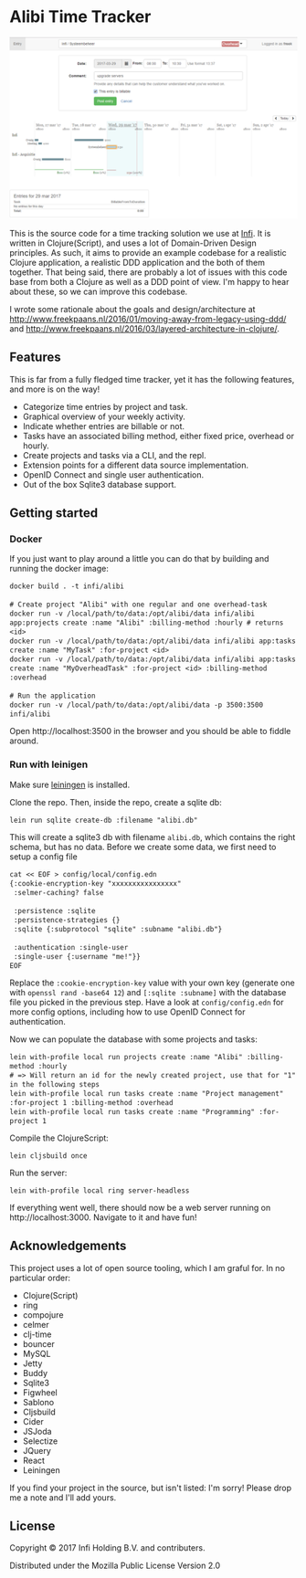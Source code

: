 # Alibi Time Tracker

![Alibi screenshot](docs/screenshot-2.png)

This is the source code for a time tracking solution we use at [Infi](https://infi.nl). It is written in Clojure(Script), and uses a lot of Domain-Driven Design principles. As such, it aims to provide an example codebase for a realistic Clojure application, a realistic DDD application and the both of them together. That being said, there are probably a lot of issues with this code base from both a Clojure as well as a DDD point of view. I'm happy to hear about these, so we can improve this codebase.

I wrote some rationale about the goals and design/architecture at http://www.freekpaans.nl/2016/01/moving-away-from-legacy-using-ddd/ and http://www.freekpaans.nl/2016/03/layered-architecture-in-clojure/.

## Features

This is far from a fully fledged time tracker, yet it has the following features, and more is on the way!

* Categorize time entries by project and task.
* Graphical overview of your weekly activity.
* Indicate whether entries are billable or not.
* Tasks have an associated billing method, either fixed price, overhead or hourly.
* Create projects and tasks via a CLI, and the repl.
* Extension points for a different data source implementation.
* OpenID Connect and single user authentication.
* Out of the box Sqlite3 database support.


## Getting started

### Docker

If you just want to play around a little you can do that by building and running the docker image:

    docker build . -t infi/alibi

    # Create project "Alibi" with one regular and one overhead-task
    docker run -v /local/path/to/data:/opt/alibi/data infi/alibi app:projects create :name "Alibi" :billing-method :hourly # returns <id>
    docker run -v /local/path/to/data:/opt/alibi/data infi/alibi app:tasks create :name "MyTask" :for-project <id>
    docker run -v /local/path/to/data:/opt/alibi/data infi/alibi app:tasks create :name "MyOverheadTask" :for-project <id> :billing-method :overhead

    # Run the application
    docker run -v /local/path/to/data:/opt/alibi/data -p 3500:3500 infi/alibi

Open http://localhost:3500 in the browser and you should be able to fiddle around.

### Run with leinigen

Make sure [leiningen](https://leiningen.org/) is installed.

Clone the repo. Then, inside the repo, create a sqlite db:

    lein run sqlite create-db :filename "alibi.db"

This will create a sqlite3 db with filename `alibi.db`, which contains the right schema, but has no data. Before we create some data, we first need to setup a config file
```
cat << EOF > config/local/config.edn
{:cookie-encryption-key "xxxxxxxxxxxxxxxx"
 :selmer-caching? false

 :persistence :sqlite
 :persistence-strategies {}
 :sqlite {:subprotocol "sqlite" :subname "alibi.db"}

 :authentication :single-user
 :single-user {:username "me!"}}
EOF
```

Replace the `:cookie-encryption-key` value with your own key (generate one with `openssl rand -base64 12`) and `[:sqlite :subname]` with the database file you picked in the previous step. Have a look at `config/config.edn` for more config options, including how to use OpenID Connect for authentication.

Now we can populate the database with some projects and tasks:
```
lein with-profile local run projects create :name "Alibi" :billing-method :hourly
# => Will return an id for the newly created project, use that for "1" in the following steps
lein with-profile local run tasks create :name "Project management" :for-project 1 :billing-method :overhead
lein with-profile local run tasks create :name "Programming" :for-project 1
```

Compile the ClojureScript:

```
lein cljsbuild once
```

Run the server:
```
lein with-profile local ring server-headless
```

If everything went well, there should now be a web server running on http://localhost:3000. Navigate to it and have fun!


## Acknowledgements

This project uses a lot of open source tooling, which I am graful for. In no particular order:

* Clojure(Script)
* ring
* compojure
* celmer
* clj-time
* bouncer
* MySQL
* Jetty
* Buddy
* Sqlite3
* Figwheel
* Sablono
* Cljsbuild
* Cider
* JSJoda
* Selectize
* JQuery
* React
* Leiningen


If you find your project in the source, but isn't listed: I'm sorry! Please drop me a note and I'll add yours.

## License

Copyright © 2017 Infi Holding B.V. and contributers.

Distributed under the Mozilla Public License Version 2.0

